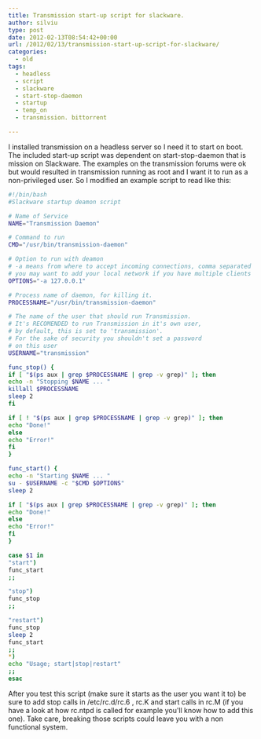 ```yaml
---
title: Transmission start-up script for slackware.
author: silviu
type: post
date: 2012-02-13T08:54:42+00:00
url: /2012/02/13/transmission-start-up-script-for-slackware/
categories:
  - old
tags:
  - headless
  - script
  - slackware
  - start-stop-daemon
  - startup
  - temp_on
  - transmission. bittorrent

---
```

I installed transmission on a headless server so I need it to start on boot. The included start-up script was dependent on start-stop-daemon that is mission on Slackware. The examples on the transmission forums were ok but would resulted in transmission running as root and I want it to run as a non-privileged user. So I modified an example script to read like this:

 
```bash
#!/bin/bash
#Slackware startup deamon script

# Name of Service
NAME="Transmission Daemon"

# Command to run
CMD="/usr/bin/transmission-daemon"

# Option to run with deamon
# -a means from where to accept incoming connections, comma separated
# you may want to add your local network if you have multiple clients
OPTIONS="-a 127.0.0.1"

# Process name of daemon, for killing it.
PROCESSNAME="/usr/bin/transmission-daemon"

# The name of the user that should run Transmission.
# It's RECOMENDED to run Transmission in it's own user,
# by default, this is set to 'transmission'.
# For the sake of security you shouldn't set a password
# on this user
USERNAME="transmission"

func_stop() {
if [ "$(ps aux | grep $PROCESSNAME | grep -v grep)" ]; then
echo -n "Stopping $NAME ... "
killall $PROCESSNAME
sleep 2
fi

if [ ! "$(ps aux | grep $PROCESSNAME | grep -v grep)" ]; then
echo "Done!"
else
echo "Error!"
fi
}

func_start() {
echo -n "Starting $NAME ... "
su - $USERNAME -c "$CMD $OPTIONS"
sleep 2

if [ "$(ps aux | grep $PROCESSNAME | grep -v grep)" ]; then
echo "Done!"
else
echo "Error!"
fi
}

case $1 in
"start")
func_start
;;

"stop")
func_stop
;;

"restart")
func_stop
sleep 2
func_start
;;
*)
echo "Usage; start|stop|restart"
;;
esac
```

After you test this script (make sure it starts as the user you want it to) be sure to add stop calls in /etc/rc.d/rc.6 , rc.K and start calls in rc.M (if you have a look at how rc.ntpd is called for example you'll know how to add this one). Take care, breaking those scripts could leave you with a non functional system.